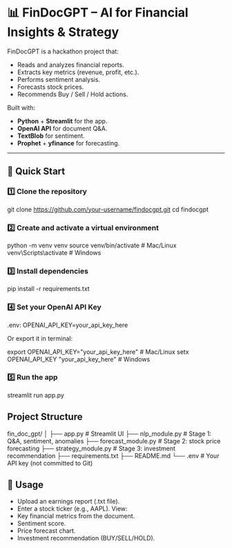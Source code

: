 # 📊 FinDocGPT – AI for Financial Insights & Strategy

FinDocGPT is a hackathon project that:
- Reads and analyzes financial reports.
- Extracts key metrics (revenue, profit, etc.).
- Performs sentiment analysis.
- Forecasts stock prices.
- Recommends Buy / Sell / Hold actions.

Built with:
- **Python** + **Streamlit** for the app.
- **OpenAI API** for document Q&A.
- **TextBlob** for sentiment.
- **Prophet** + **yfinance** for forecasting.

---

## 🚀 Quick Start

### 1️⃣ Clone the repository

git clone https://github.com/your-username/findocgpt.git
cd findocgpt

### 2️⃣ Create and activate a virtual environment
python -m venv venv
source venv/bin/activate      # Mac/Linux
venv\Scripts\activate         # Windows

### 3️⃣ Install dependencies
pip install -r requirements.txt

### 4️⃣ Set your OpenAI API Key
.env:
OPENAI_API_KEY=your_api_key_here

Or export it in terminal:

export OPENAI_API_KEY="your_api_key_here"   # Mac/Linux
setx OPENAI_API_KEY "your_api_key_here"     # Windows

### 5️⃣ Run the app
streamlit run app.py

## Project Structure
fin_doc_gpt/
│
├── app.py                # Streamlit UI
├── nlp_module.py         # Stage 1: Q&A, sentiment, anomalies
├── forecast_module.py    # Stage 2: stock price forecasting
├── strategy_module.py    # Stage 3: investment recommendation
├── requirements.txt
├── README.md
└── .env                  # Your API key (not committed to Git)


## 📌 Usage
- Upload an earnings report (.txt file).
- Enter a stock ticker (e.g., AAPL).
View:
- Key financial metrics from the document.
- Sentiment score.
- Price forecast chart.
- Investment recommendation (BUY/SELL/HOLD).
